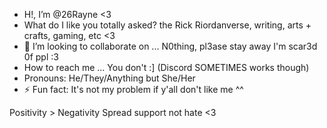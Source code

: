 - H!, I’m @26Rayne <3
- What do I like you totally asked? the Rick Riordanverse, writing, arts + crafts, gaming, etc <3
- 💞️ I’m looking to collaborate on ... N0thing, pl3ase stay away I'm scar3d 0f ppl :3
-  How to reach me ... You don't :] (Discord SOMETIMES works though)
- Pronouns: He/They/Anything but She/Her
- ⚡ Fun fact: It's not my problem if y'all don't like me ^^ 

Positivity > Negativity
Spread support not hate <3

